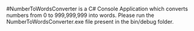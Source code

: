 #NumberToWordsConverter is a C# Console Application which converts numbers from 0 to 999,999,999 into words. 
Please run the NumberToWordsConverter.exe file present in the bin/debug folder.
